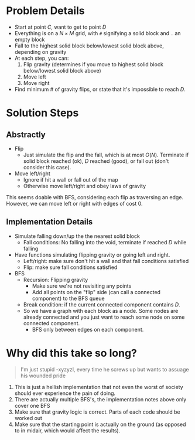 # Problem Details
- Start at point $C$, want to get to point $D$
- Everything is on a $N \times M$ grid, with `#` signifying a solid block and `.` an empty block
- Fall to the highest solid block below/lowest solid block above, depending on gravity
- At each step, you can:
	1. Flip gravity (determines if you move to highest solid block below/lowest solid block above)
	2. Move left
	3. Move right
- Find minimum # of gravity flips, or state that it's impossible to reach $D$.
# Solution Steps
## Abstractly
- Flip
	- Just simulate the flip and the fall, which is at most $O(N)$. Terminate if solid block reached (ok), $D$ reached (good), or fall out (don't consider this case).
- Move left/right
	- Ignore if hit a wall or fall out of the map
	- Otherwise move left/right and obey laws of gravity

This seems doable with BFS, considering each flip as traversing an edge. However, we can move left or right with edges of cost 0.
## Implementation Details
- Simulate falling down/up the the nearest solid block
	- Fall conditions: No falling into the void, terminate if reached $D$ while falling
- Have functions simulating flipping gravity or going left and right.
	- Left/right: make sure don't hit a wall and that fall conditions satisfied
	- Flip: make sure fall conditions satisfied
- BFS
	- Recursion: Flipping gravity
		- Make sure we're not revisiting any points
		- Add all points on the "flip" side (can call a connected component) to the BFS queue
	- Break condition: if the current connected component contains $D$.
	- So we have a graph with each block as a node. Some nodes are already connected and you just want to reach some node on some connected component.
		- BFS only between edges on each component.
# Why did this take so long?
> I'm just stupid -xyzyzl, every time he screws up but wants to assuage his wounded pride
1. This is just a hellish implementation that not even the worst of society should ever experience the pain of doing.
2. There are actually multiple BFS's, the implementation notes above only cover one BFS
3. Make sure that gravity logic is correct. Parts of each code should be worked out
4. Make sure that the starting point is actually on the ground (as opposed to in midair, which would affect the results).